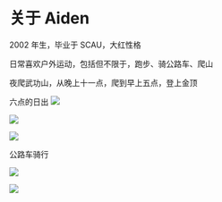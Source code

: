 # 关于 Aiden

2002 年生，毕业于 SCAU，大红性格

日常喜欢户外运动，包括但不限于，跑步、骑公路车、爬山

夜爬武功山，从晚上十一点，爬到早上五点，登上金顶

六点的日出
![](/personal/wugongshan3.webp)

![](/personal/wugongshan1.webp)

![](/personal/wugongshan2.webp)

公路车骑行

![](/personal/bike1.webp)

![](/personal/bike2.webp)
